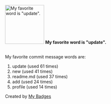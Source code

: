<img src="https://my-badges.github.io/my-badges/favorite-word.png" alt="My favorite word is &quot;update&quot;." title="My favorite word is &quot;update&quot;." width="128">
<strong>My favorite word is &quot;update&quot;.</strong>
<br><br>

My favorite commit message words are:

1. update (used 61 times)
2. new (used 41 times)
3. readme.md (used 37 times)
4. add (used 24 times)
5. profile (used 14 times)


Created by <a href="https://github.com/my-badges/my-badges">My Badges</a>